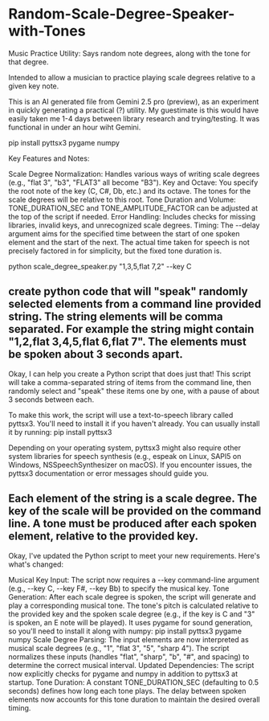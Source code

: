 # Random-Scale-Degree-Speaker-with-Tones
Music Practice Utility: Says random note degrees, along with the tone for that degree.

Intended to allow a musician to practice playing scale degrees relative to a given key note. 

This is an AI generated file from Gemini 2.5 pro (preview), as an experiment in quickly generating a practical (?) utility. My guestimate is this would have easily taken me 1-4 days between library research and trying/testing. It was functional in under an hour wiht Gemini.

pip install pyttsx3 pygame numpy

Key Features and Notes:

Scale Degree Normalization: Handles various ways of writing scale degrees (e.g., "flat 3", "b3", "FLAT3" all become "B3").
Key and Octave: You specify the root note of the key (C, C#, Db, etc.) and its octave. The tones for the scale degrees will be relative to this root.
Tone Duration and Volume: TONE_DURATION_SEC and TONE_AMPLITUDE_FACTOR can be adjusted at the top of the script if needed.
Error Handling: Includes checks for missing libraries, invalid keys, and unrecognized scale degrees.
Timing: The --delay argument aims for the specified time between the start of one spoken element and the start of the next. The actual time taken for speech is not precisely factored in for simplicity, but the fixed tone duration is.






python scale_degree_speaker.py "1,3,5,flat 7,2" --key C


>>
create python code that will "speak" randomly selected elements from a command line provided string. 
The string elements will be comma separated. 
For example the string might contain "1,2,flat 3,4,5,flat 6,flat 7". 
The elements must be spoken about 3 seconds apart.
-----
Okay, I can help you create a Python script that does just that! This script will take a comma-separated string of items from the command line, then randomly select and "speak" these items one by one, with a pause of about 3 seconds between each.

To make this work, the script will use a text-to-speech library called pyttsx3. You'll need to install it if you haven't already. You can usually install it by running:
pip install pyttsx3

Depending on your operating system, pyttsx3 might also require other system libraries for speech synthesis (e.g., espeak on Linux, SAPI5 on Windows, NSSpeechSynthesizer on macOS). If you encounter issues, the pyttsx3 documentation or error messages should guide you.


>>
Each element of the string is a scale degree. 
The key of the scale will be provided on the command line. 
A tone must be produced after each spoken element, relative to the provided key.
-----
Okay, I've updated the Python script to meet your new requirements. Here's what's changed:

Musical Key Input: The script now requires a --key command-line argument (e.g., --key C, --key F#, --key Bb) to specify the musical key.
Tone Generation: After each scale degree is spoken, the script will generate and play a corresponding musical tone.
The tone's pitch is calculated relative to the provided key and the spoken scale degree (e.g., if the key is C and "3" is spoken, an E note will be played).
It uses pygame for sound generation, so you'll need to install it along with numpy: pip install pyttsx3 pygame numpy
Scale Degree Parsing: The input elements are now interpreted as musical scale degrees (e.g., "1", "flat 3", "5", "sharp 4"). The script normalizes these inputs (handles "flat", "sharp", "b", "#", and spacing) to determine the correct musical interval.
Updated Dependencies: The script now explicitly checks for pygame and numpy in addition to pyttsx3 at startup.
Tone Duration: A constant TONE_DURATION_SEC (defaulting to 0.5 seconds) defines how long each tone plays. The delay between spoken elements now accounts for this tone duration to maintain the desired overall timing.
